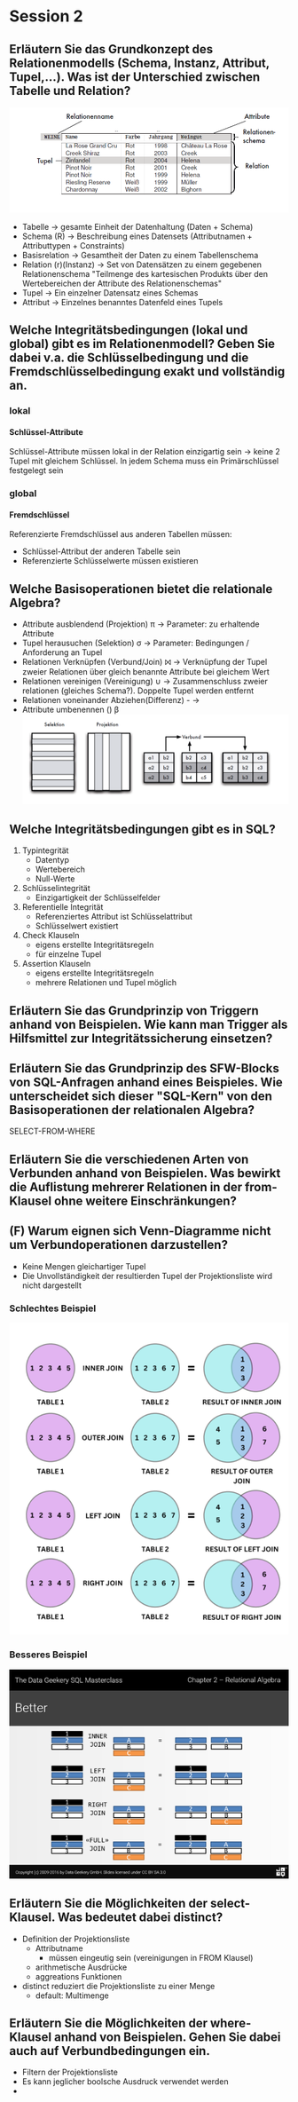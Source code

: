# Session 2
## Erläutern Sie das Grundkonzept des Relationenmodells (Schema, Instanz, Attribut, Tupel,...). Was ist der Unterschied zwischen Tabelle und Relation?
![Alt text](./assets/db_relation_scheme.png)
- Tabelle -> gesamte Einheit der Datenhaltung (Daten + Schema)
- Schema (R) -> Beschreibung eines Datensets (Attributnamen + Attributtypen + Constraints)
- Basisrelation -> Gesamtheit der Daten zu einem Tabellenschema
- Relation (r)(Instanz) -> Set von Datensätzen zu einem gegebenen Relationenschema "Teilmenge des kartesischen Produkts über den Wertebereichen der Attribute des Relationenschemas"
- Tupel -> Ein einzelner Datensatz eines Schemas
- Attribut ->  Einzelnes benanntes Datenfeld eines Tupels

## Welche Integritätsbedingungen (lokal und global) gibt es im Relationenmodell? Geben Sie dabei v.a. die Schlüsselbedingung und die Fremdschlüsselbedingung exakt und vollständig an.
### lokal
#### Schlüssel-Attribute
Schlüssel-Attribute müssen lokal in der Relation einzigartig sein -> keine 2 Tupel mit gleichem Schlüssel.
In jedem Schema muss ein Primärschlüssel festgelegt sein
### global
#### Fremdschlüssel
Referenzierte Fremdschlüssel aus anderen Tabellen müssen:
- Schlüssel-Attribut der anderen Tabelle sein
- Referenzierte Schlüsselwerte müssen existieren

## Welche Basisoperationen bietet die relationale Algebra?
- Attribute ausblendend (Projektion) &pi; -> Parameter: zu erhaltende Attribute
- Tupel herausuchen (Selektion) &sigma; -> Parameter: Bedingungen / Anforderung an Tupel
- Relationen Verknüpfen (Verbund/Join) &#10781; -> Verknüpfung der Tupel zweier Relationen über gleich benannte Attribute bei gleichem Wert
- Relationen vereinigen (Vereinigung) &cup; -> Zusammenschluss zweier relationen (gleiches Schema?). Doppelte Tupel werden entfernt
- Relationen voneinander Abziehen(Differenz) - ->
- Attribute umbenennen () &beta;
![alt text](assets/operation_visualisation.png)

## Welche Integritätsbedingungen gibt es in SQL?
1. Typintegrität 
   - Datentyp
   - Wertebereich 
   - Null-Werte 
2. Schlüsselintegrität
   - Einzigartigkeit der Schlüsselfelder 
3. Referentielle Integrität
   - Referenziertes Attribut ist Schlüsselattribut
   - Schlüsselwert existiert
4. Check Klauseln
   - eigens erstellte Integritätsregeln
   - für einzelne Tupel  
5. Assertion Klauseln
   - eigens erstellte Integritätsregeln
   - mehrere Relationen und Tupel möglich 
  
## Erläutern Sie das Grundprinzip von Triggern anhand von Beispielen. Wie kann man Trigger als Hilfsmittel zur Integritätssicherung einsetzen?

## Erläutern Sie das Grundprinzip des SFW-Blocks von SQL-Anfragen anhand eines Beispieles. Wie unterscheidet sich dieser "SQL-Kern" von den Basisoperationen der relationalen Algebra?
SELECT-FROM-WHERE

## Erläutern Sie die verschiedenen Arten von Verbunden anhand von Beispielen. Was bewirkt die Auflistung mehrerer Relationen in der from-Klausel ohne weitere Einschränkungen?


## (F) Warum eignen sich Venn-Diagramme nicht um Verbundoperationen darzustellen?
- Keine Mengen gleichartiger Tupel
- Die Unvollständigkeit der resultierden Tupel der Projektionsliste wird nicht dargestellt
### Schlechtes Beispiel
![alt text](assets/venn_join_bad.png)
### Besseres Beispiel
![alt text](assets/join_operations.png)

## Erläutern Sie die Möglichkeiten der select-Klausel. Was bedeutet dabei distinct?
- Definition der Projektionsliste
  - Attributname
    - müssen eingeutig sein (vereinigungen in FROM Klausel)
  - arithmetische Ausdrücke
  - aggreations Funktionen
- distinct reduziert die Projektionsliste zu einer Menge
  - default: Multimenge

## Erläutern Sie die Möglichkeiten der where-Klausel anhand von Beispielen. Gehen Sie dabei auch auf Verbundbedingungen ein.
- Filtern der Projektionsliste
- Es kann jeglicher boolsche Ausdruck verwendet werden
- 